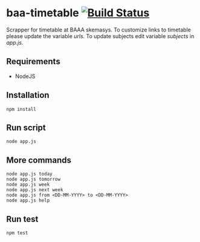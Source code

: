 # baa-timetable [![Build Status](https://travis-ci.org/matq007/baa-timetable.svg?branch=master)](https://travis-ci.org/matq007/baa-timetable)

Scrapper for timetable at BAAA skemasys. To customize links to timetable please
update the variable *urls*. To update subjects edit variable *subjects* 
in _app.js_.

## Requirements

* NodeJS

## Installation

```
npm install
```

## Run script

```
node app.js
```

## More commands
```
node app.js today
node app.js tomorrow
node app.js week
node app.js next week
node app.js from <DD-MM-YYYY> to <DD-MM-YYYY>
node app.js help
```

## Run test
```
npm test
```